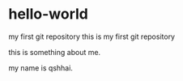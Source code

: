 # hello-world
my first git repository
this is my first git repository


this is something about me.

my name is qshhai.
